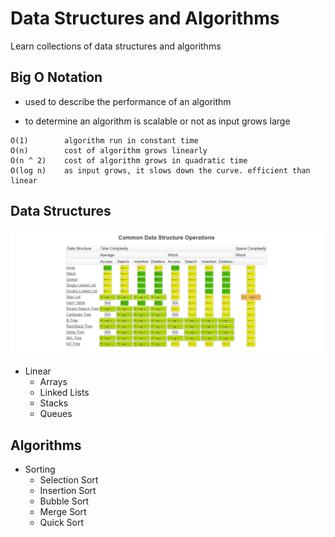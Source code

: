 # Data Structures and Algorithms

Learn collections of data structures and algorithms

## Big O Notation

- used to describe the performance of an algorithm

- to determine an algorithm is scalable or not as input grows large

```
O(1)        algorithm run in constant time
O(n)        cost of algorithm grows linearly
O(n ^ 2)    cost of algorithm grows in quadratic time  
O(log n)    as input grows, it slows down the curve. efficient than linear
```

## Data Structures

![DataStructuresComplexity](Assets/DataStructuresComplexity.png)

- Linear
    - Arrays
    - Linked Lists
    - Stacks
    - Queues

## Algorithms

- Sorting
    - Selection Sort
    - Insertion Sort
    - Bubble Sort
    - Merge Sort
    - Quick Sort